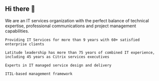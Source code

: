 ## Hi there 👋


We are an IT services organization with the perfect balance of technical expertise, professional communications and project management capabilities.

    Providing IT Services for more than 9 years with 60+ satisfied enterprise clients

    Latitude leadership has more than 75 years of combined IT experience, including 45 years as Citrix services executives

    Experts in IT managed service design and delivery

    ITIL-based management framework



<!--
**LatitudeServices/latitudeservices** is a ✨ _special_ ✨ repository because its `README.md` (this file) appears on your GitHub profile.

Here are some ideas to get you started:

- 🔭 I’m currently working on ...
- 🌱 I’m currently learning ...
- 👯 I’m looking to collaborate on ...
- 🤔 I’m looking for help with ...
- 💬 Ask me about ...
- 📫 How to reach me: ...
- 😄 Pronouns: ...
- ⚡ Fun fact: ...
-->
